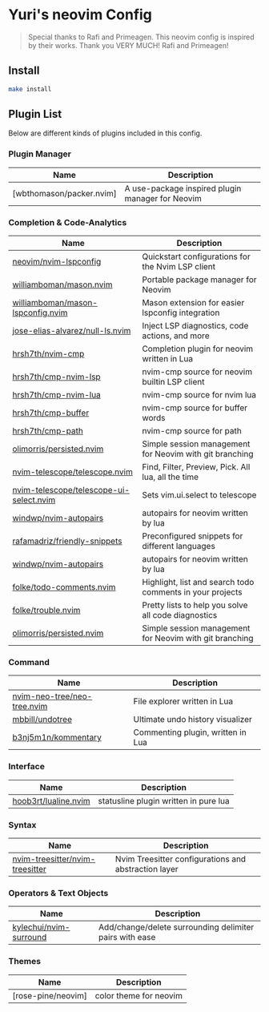 # Yuri's neovim Config

> Special thanks to Rafi and Primeagen. This neovim config is
> inspired by their works. Thank you VERY MUCH! Rafi and Primeagen!


## Install
```bash
make install
```

## Plugin List
Below are different kinds of plugins included in this config.

### Plugin Manager
| Name | Description |
| ---- | ----------- |
| [wbthomason/packer.nvim] | A use-package inspired plugin manager for Neovim

### Completion & Code-Analytics

| Name | Description |
| ---- | ----------- |
| [neovim/nvim-lspconfig] | Quickstart configurations for the Nvim LSP client
| [williamboman/mason.nvim] | Portable package manager for Neovim
| [williamboman/mason-lspconfig.nvim] | Mason extension for easier lspconfig integration
| [jose-elias-alvarez/null-ls.nvim] | Inject LSP diagnostics, code actions, and more
| [hrsh7th/nvim-cmp] | Completion plugin for neovim written in Lua
| [hrsh7th/cmp-nvim-lsp] | nvim-cmp source for neovim builtin LSP client
| [hrsh7th/cmp-nvim-lua] | nvim-cmp source for nvim lua
| [hrsh7th/cmp-buffer] | nvim-cmp source for buffer words
| [hrsh7th/cmp-path] | nvim-cmp source for path
| [olimorris/persisted.nvim] | Simple session management for Neovim with git branching
| [nvim-telescope/telescope.nvim] | Find, Filter, Preview, Pick. All lua, all the time
| [nvim-telescope/telescope-ui-select.nvim] | Sets vim.ui.select to telescope
| [windwp/nvim-autopairs] | autopairs for neovim written by lua
| [rafamadriz/friendly-snippets] | Preconfigured snippets for different languages
| [windwp/nvim-autopairs] | autopairs for neovim written by lua
| [folke/todo-comments.nvim] | Highlight, list and search todo comments in your projects
| [folke/trouble.nvim] | Pretty lists to help you solve all code diagnostics
| [olimorris/persisted.nvim] | Simple session management for Neovim with git branching


### Command

| Name | Description |
| ---- | ----------- |
| [nvim-neo-tree/neo-tree.nvim] | File explorer written in Lua
| [mbbill/undotree] | Ultimate undo history visualizer
| [b3nj5m1n/kommentary] | Commenting plugin, written in Lua

### Interface
| Name | Description |
| ---- | ----------- |
| [hoob3rt/lualine.nvim] | statusline plugin written in pure lua


### Syntax

| Name | Description |
| ---- | ----------- |
| [nvim-treesitter/nvim-treesitter] | Nvim Treesitter configurations and abstraction layer

### Operators & Text Objects

| Name           | Description
| -------------- | ----------------------
| [kylechui/nvim-surround] | Add/change/delete surrounding delimiter pairs with ease

### Themes
| Name | Description |
| ---- | ----------- |
| [rose-pine/neovim] | color theme for neovim


[folke/lsp-colors.nvim]: https://github.com/folke/lsp-colors.nvim
[nvim-lua/plenary.nvim]: https://github.com/nvim-lua/plenary.nvim
[kyazdani42/nvim-web-devicons]: https://github.com/kyazdani42/nvim-web-devicons
[nathom/filetype.nvim]: https://github.com/nathom/filetype.nvim

[nvim-neo-tree/neo-tree.nvim]: https://github.com/nvim-neo-tree/neo-tree.nvim
[mbbill/undotree]: https://github.com/mbbill/undotree
[b3nj5m1n/kommentary]: https://github.com/b3nj5m1n/kommentary
[windwp/nvim-spectre]: https://github.com/windwp/nvim-spectre

[hoob3rt/lualine.nvim]: https://github.com/hoob3rt/lualine.nvim
[lewis6991/gitsigns.nvim]: https://github.com/lewis6991/gitsigns.nvim
[norcalli/nvim-colorizer.lua]: https://github.com/norcalli/nvim-colorizer.lua
[rmagatti/goto-preview]: https://github.com/rmagatti/goto-preview

[neovim/nvim-lspconfig]: https://github.com/neovim/nvim-lspconfig
[williamboman/mason.nvim]: https://github.com/williamboman/mason.nvim
[williamboman/mason-lspconfig.nvim]: https://github.com/williamboman/mason-lspconfig.nvim
[kosayoda/nvim-lightbulb]: https://github.com/kosayoda/nvim-lightbulb
[folke/neodev.nvim]: https://github.com/folke/neodev.nvim
[jose-elias-alvarez/null-ls.nvim]: https://github.com/jose-elias-alvarez/null-ls.nvim
[hrsh7th/nvim-cmp]: https://github.com/hrsh7th/nvim-cmp
[hrsh7th/cmp-nvim-lsp]: https://github.com/hrsh7th/cmp-nvim-lsp
[hrsh7th/cmp-nvim-lua]: https://github.com/hrsh7th/cmp-nvim-lua
[hrsh7th/cmp-buffer]: https://github.com/hrsh7th/cmp-buffer
[hrsh7th/cmp-vsnip]: https://github.com/hrsh7th/cmp-vsnip
[hrsh7th/cmp-path]: https://github.com/hrsh7th/cmp-path
[hrsh7th/cmp-emoji]: https://github.com/hrsh7th/cmp-emoji
[hrsh7th/vim-vsnip]: https://github.com/hrsh7th/vim-vsnip
[hrsh7th/vim-vsnip-integ]: https://github.com/hrsh7th/vim-vsnip-integ
[rafamadriz/friendly-snippets]: https://github.com/rafamadriz/friendly-snippets
[windwp/nvim-autopairs]: https://github.com/windwp/nvim-autopairs
[folke/todo-comments.nvim]: https://github.com/folke/todo-comments.nvim
[folke/trouble.nvim]: https://github.com/folke/trouble.nvim
[nvim-telescope/telescope.nvim]: https://github.com/nvim-telescope/telescope.nvim
[nvim-telescope/telescope-ui-select.nvim]: https://github.com/nvim-telescope/telescope-ui-select.nvim
[olimorris/persisted.nvim]: https://github.com/olimorris/persisted.nvim

[nvim-treesitter/nvim-treesitter]: https://github.com/nvim-treesitter/nvim-treesitter
[kylechui/nvim-surround]: https://github.com/kylechui/nvim-surround

